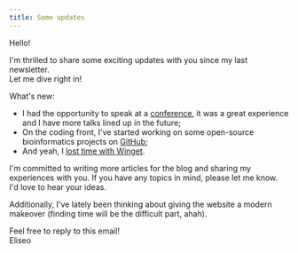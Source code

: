 ```yaml
---
title: Some updates
---
```


Hello!

I'm thrilled to share some exciting updates with you since my last newsletter.  
Let me dive right in!

What's new:

- I had the opportunity to speak at a
  [conference](https://www.eliseomartelli.it/blog/2024-04-12-borsisti-day), it
  was a great experience and I have more talks lined up in the future;
- On the coding front, I've started working on some open-source bioinformatics
  projects on [GitHub](https://github.com/CREDOProject);
- And yeah, I
  [lost time with Winget](https://www.eliseomartelli.it/blog/2024-02-29-windows).

I'm committed to writing more articles for the blog and sharing my experiences
with you. If you have any topics in mind, please let me know. I'd love to hear
your ideas.

Additionally, I've lately been thinking about giving the website a modern
makeover (finding time will be the difficult part, ahah).

Feel free to reply to this email!  
Eliseo
